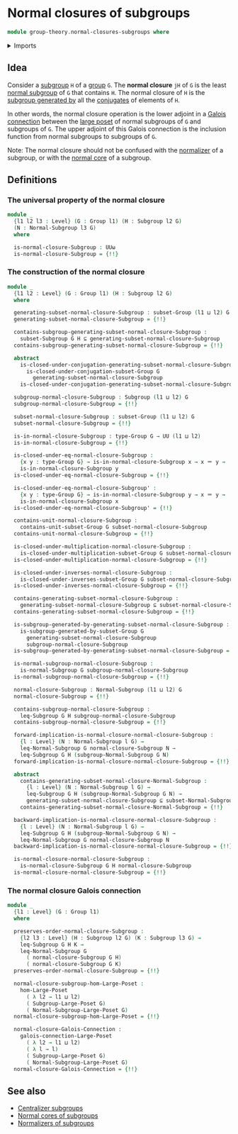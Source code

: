 # Normal closures of subgroups

```agda
module group-theory.normal-closures-subgroups where
```

<details><summary>Imports</summary>

```agda
open import foundation.dependent-pair-types
open import foundation.existential-quantification
open import foundation.fibers-of-maps
open import foundation.function-types
open import foundation.identity-types
open import foundation.logical-equivalences
open import foundation.propositional-truncations
open import foundation.subtypes
open import foundation.universe-levels

open import group-theory.conjugation
open import group-theory.groups
open import group-theory.normal-subgroups
open import group-theory.subgroups
open import group-theory.subgroups-generated-by-subsets-groups
open import group-theory.subsets-groups

open import order-theory.galois-connections-large-posets
open import order-theory.order-preserving-maps-large-posets
open import order-theory.order-preserving-maps-large-preorders
```

</details>

## Idea

Consider a [subgroup](group-theory.subgroups.md) `H` of a
[group](group-theory.groups.md) `G`. The **normal closure** `jH` of `G` is the
least [normal subgroup](group-theory.normal-subgroups.md) of `G` that contains
`H`. The normal closure of `H` is the
[subgroup generated by](group-theory.subgroups-generated-by-subsets-groups.md)
all the [conjugates](group-theory.conjugation.md) of elements of `H`.

In other words, the normal closure operation is the lower adjoint in a
[Galois connection](order-theory.galois-connections-large-posets.md) between the
[large poset](order-theory.large-posets.md) of normal subgroups of `G` and
subgroups of `G`. The upper adjoint of this Galois connection is the inclusion
function from normal subgroups to subgroups of `G`.

Note: The normal closure should not be confused with the
[normalizer](group-theory.normalizer-subgroups.md) of a subgroup, or with the
[normal core](group-theory.normal-cores-subgroups.md) of a subgroup.

## Definitions

### The universal property of the normal closure

```agda
module _
  {l1 l2 l3 : Level} (G : Group l1) (H : Subgroup l2 G)
  (N : Normal-Subgroup l3 G)
  where

  is-normal-closure-Subgroup : UUω
  is-normal-closure-Subgroup = {!!}
```

### The construction of the normal closure

```agda
module _
  {l1 l2 : Level} (G : Group l1) (H : Subgroup l2 G)
  where

  generating-subset-normal-closure-Subgroup : subset-Group (l1 ⊔ l2) G
  generating-subset-normal-closure-Subgroup = {!!}

  contains-subgroup-generating-subset-normal-closure-Subgroup :
    subset-Subgroup G H ⊆ generating-subset-normal-closure-Subgroup
  contains-subgroup-generating-subset-normal-closure-Subgroup = {!!}

  abstract
    is-closed-under-conjugation-generating-subset-normal-closure-Subgroup :
      is-closed-under-conjugation-subset-Group G
        generating-subset-normal-closure-Subgroup
    is-closed-under-conjugation-generating-subset-normal-closure-Subgroup = {!!}

  subgroup-normal-closure-Subgroup : Subgroup (l1 ⊔ l2) G
  subgroup-normal-closure-Subgroup = {!!}

  subset-normal-closure-Subgroup : subset-Group (l1 ⊔ l2) G
  subset-normal-closure-Subgroup = {!!}

  is-in-normal-closure-Subgroup : type-Group G → UU (l1 ⊔ l2)
  is-in-normal-closure-Subgroup = {!!}

  is-closed-under-eq-normal-closure-Subgroup :
    {x y : type-Group G} → is-in-normal-closure-Subgroup x → x ＝ y →
    is-in-normal-closure-Subgroup y
  is-closed-under-eq-normal-closure-Subgroup = {!!}

  is-closed-under-eq-normal-closure-Subgroup' :
    {x y : type-Group G} → is-in-normal-closure-Subgroup y → x ＝ y →
    is-in-normal-closure-Subgroup x
  is-closed-under-eq-normal-closure-Subgroup' = {!!}

  contains-unit-normal-closure-Subgroup :
    contains-unit-subset-Group G subset-normal-closure-Subgroup
  contains-unit-normal-closure-Subgroup = {!!}

  is-closed-under-multiplication-normal-closure-Subgroup :
    is-closed-under-multiplication-subset-Group G subset-normal-closure-Subgroup
  is-closed-under-multiplication-normal-closure-Subgroup = {!!}

  is-closed-under-inverses-normal-closure-Subgroup :
    is-closed-under-inverses-subset-Group G subset-normal-closure-Subgroup
  is-closed-under-inverses-normal-closure-Subgroup = {!!}

  contains-generating-subset-normal-closure-Subgroup :
    generating-subset-normal-closure-Subgroup ⊆ subset-normal-closure-Subgroup
  contains-generating-subset-normal-closure-Subgroup = {!!}

  is-subgroup-generated-by-generating-subset-normal-closure-Subgroup :
    is-subgroup-generated-by-subset-Group G
      generating-subset-normal-closure-Subgroup
      subgroup-normal-closure-Subgroup
  is-subgroup-generated-by-generating-subset-normal-closure-Subgroup = {!!}

  is-normal-subgroup-normal-closure-Subgroup :
    is-normal-Subgroup G subgroup-normal-closure-Subgroup
  is-normal-subgroup-normal-closure-Subgroup = {!!}

  normal-closure-Subgroup : Normal-Subgroup (l1 ⊔ l2) G
  normal-closure-Subgroup = {!!}

  contains-subgroup-normal-closure-Subgroup :
    leq-Subgroup G H subgroup-normal-closure-Subgroup
  contains-subgroup-normal-closure-Subgroup = {!!}

  forward-implication-is-normal-closure-normal-closure-Subgroup :
    {l : Level} (N : Normal-Subgroup l G) →
    leq-Normal-Subgroup G normal-closure-Subgroup N →
    leq-Subgroup G H (subgroup-Normal-Subgroup G N)
  forward-implication-is-normal-closure-normal-closure-Subgroup = {!!}

  abstract
    contains-generating-subset-normal-closure-Normal-Subgroup :
      {l : Level} (N : Normal-Subgroup l G) →
      leq-Subgroup G H (subgroup-Normal-Subgroup G N) →
      generating-subset-normal-closure-Subgroup ⊆ subset-Normal-Subgroup G N
    contains-generating-subset-normal-closure-Normal-Subgroup = {!!}

  backward-implication-is-normal-closure-normal-closure-Subgroup :
    {l : Level} (N : Normal-Subgroup l G) →
    leq-Subgroup G H (subgroup-Normal-Subgroup G N) →
    leq-Normal-Subgroup G normal-closure-Subgroup N
  backward-implication-is-normal-closure-normal-closure-Subgroup = {!!}

  is-normal-closure-normal-closure-Subgroup :
    is-normal-closure-Subgroup G H normal-closure-Subgroup
  is-normal-closure-normal-closure-Subgroup = {!!}
```

### The normal closure Galois connection

```agda
module _
  {l1 : Level} (G : Group l1)
  where

  preserves-order-normal-closure-Subgroup :
    {l2 l3 : Level} (H : Subgroup l2 G) (K : Subgroup l3 G) →
    leq-Subgroup G H K →
    leq-Normal-Subgroup G
      ( normal-closure-Subgroup G H)
      ( normal-closure-Subgroup G K)
  preserves-order-normal-closure-Subgroup = {!!}

  normal-closure-subgroup-hom-Large-Poset :
    hom-Large-Poset
      ( λ l2 → l1 ⊔ l2)
      ( Subgroup-Large-Poset G)
      ( Normal-Subgroup-Large-Poset G)
  normal-closure-subgroup-hom-Large-Poset = {!!}

  normal-closure-Galois-Connection :
    galois-connection-Large-Poset
      ( λ l2 → l1 ⊔ l2)
      ( λ l → l)
      ( Subgroup-Large-Poset G)
      ( Normal-Subgroup-Large-Poset G)
  normal-closure-Galois-Connection = {!!}
```

## See also

- [Centralizer subgroups](group-theory.centralizer-subgroups.md)
- [Normal cores of subgroups](group-theory.normal-cores-subgroups.md)
- [Normalizers of subgroups](group-theory.normalizer-subgroups.md)
